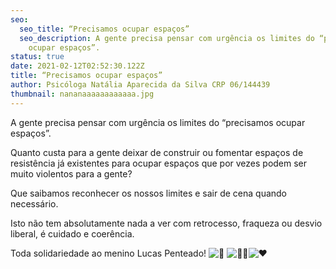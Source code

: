 ```yaml
---
seo:
  seo_title: “Precisamos ocupar espaços”
  seo_description: A gente precisa pensar com urgência os limites do “precisamos
    ocupar espaços”.
status: true
date: 2021-02-12T02:52:30.122Z
title: “Precisamos ocupar espaços”
author: Psicóloga Natália Aparecida da Silva CRP 06/144439
thumbnail: nananaaaaaaaaaaaa.jpg
---
```

<!--StartFragment-->

A gente precisa pensar com urgência os limites do “precisamos ocupar espaços”.

Quanto custa para a gente deixar de construir ou fomentar espaços de resistência já existentes para ocupar espaços que por vezes podem ser muito violentos para a gente?

Que saibamos reconhecer os nossos limites e sair de cena quando necessário.

Isto não tem absolutamente nada a ver com retrocesso, fraqueza ou desvio liberal, é cuidado e coerência.

Toda solidariedade ao menino Lucas Penteado! ![🏀](https://static.xx.fbcdn.net/images/emoji.php/v9/tb8/1/16/1f3c0.png) ![✊🏿](https://static.xx.fbcdn.net/images/emoji.php/v9/t9e/1/16/270a_1f3ff.png)![❤️](https://static.xx.fbcdn.net/images/emoji.php/v9/t6c/1/16/2764.png)

<!--EndFragment-->